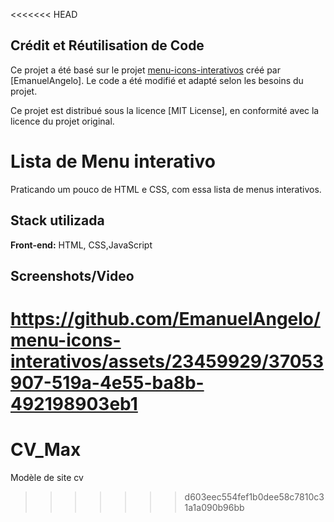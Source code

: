 <<<<<<< HEAD
## Crédit et Réutilisation de Code
Ce projet a été basé sur le projet [menu-icons-interativos](https://github.com/EmanuelAngelo/menu-icons-interativos) créé par [EmanuelAngelo]. Le code a été modifié et adapté selon les besoins du projet.

Ce projet est distribué sous la licence [MIT License], en conformité avec la licence du projet original.

# Lista de Menu interativo

Praticando um pouco de HTML e CSS, com essa lista de menus interativos.


## Stack utilizada

**Front-end:** HTML, CSS,JavaScript


## Screenshots/Video
https://github.com/EmanuelAngelo/menu-icons-interativos/assets/23459929/37053907-519a-4e55-ba8b-492198903eb1
=======
# CV_Max
Modèle de site cv 
>>>>>>> d603eec554fef1b0dee58c7810c31a1a090b96bb
